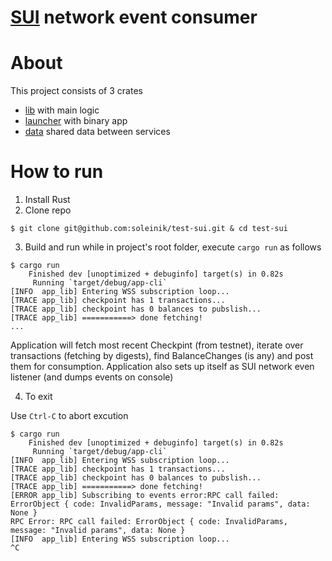 # [SUI](https://suiexplorer.com/?network=testnet) network event consumer


# About
This project consists of 3 crates
- [lib](./app-lib/) with main logic
- [launcher](./app-cli/) with binary app
- [data](./app-data/) shared data between services


# How to run

1. Install Rust
2. Clone repo

```
$ git clone git@github.com:soleinik/test-sui.git & cd test-sui

```
3. Build and run
while in project's root folder, execute `cargo run` as follows

```
$ cargo run
    Finished dev [unoptimized + debuginfo] target(s) in 0.82s
     Running `target/debug/app-cli`
[INFO  app_lib] Entering WSS subscription loop...
[TRACE app_lib] checkpoint has 1 transactions...
[TRACE app_lib] checkpoint has 0 balances to pubslish...
[TRACE app_lib] ===========> done fetching!
...
```

Application will fetch most recent Checkpint (from testnet), iterate over transactions (fetching by digests), find BalanceChanges (is any) and post them for consumption. Application also sets up itself as SUI network even listener (and dumps events on console)

4. To exit

Use `Ctrl-C` to abort excution

```
$ cargo run
    Finished dev [unoptimized + debuginfo] target(s) in 0.82s
     Running `target/debug/app-cli`
[INFO  app_lib] Entering WSS subscription loop...
[TRACE app_lib] checkpoint has 1 transactions...
[TRACE app_lib] checkpoint has 0 balances to pubslish...
[TRACE app_lib] ===========> done fetching!
[ERROR app_lib] Subscribing to events error:RPC call failed: ErrorObject { code: InvalidParams, message: "Invalid params", data: None }
RPC Error: RPC call failed: ErrorObject { code: InvalidParams, message: "Invalid params", data: None }
[INFO  app_lib] Entering WSS subscription loop...
^C
```